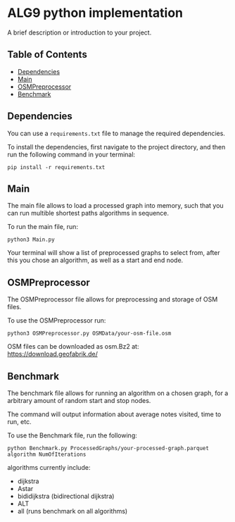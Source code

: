 # ALG9 python implementation

A brief description or introduction to your project.

## Table of Contents

- [Dependencies](#dependencies)
- [Main](#main)
- [OSMPreprocessor](#osmpreprocessor)
- [Benchmark](#benchmark)


## Dependencies

You can use a `requirements.txt` file to manage the required dependencies. 

To install the dependencies, first navigate to the project directory, and then run the following command in your terminal:

```
pip install -r requirements.txt
```

## Main

The main file allows to load a processed graph into memory, such that you can run multible shortest paths algorithms in sequence.

To run the main file, run:

```
python3 Main.py
```

Your terminal will show a list of preprocessed graphs to select from, after this you chose an algorithm, as well as a start and end node.

## OSMPreprocessor

The OSMPreprocessor file allows for preprocessing and storage of OSM files. 

To use the OSMPreprocessor run:

```
python3 OSMPreprocessor.py OSMData/your-osm-file.osm
```

OSM files can be downloaded as osm.Bz2 at: https://download.geofabrik.de/

## Benchmark

The benchmark file allows for running an algorithm on a chosen graph, for a arbitrary amount of random start and stop nodes.

The command will output information about average notes visited, time to run, etc.

To use the Benchmark file, run the following:

```
python Benchmark.py ProcessedGraphs/your-processed-graph.parquet algorithm NumOfIterations
```

algorithms currently include:
* dijkstra
* Astar
* bididijkstra (bidirectional dijkstra)
* ALT
* all (runs benchmark on all algorithms)
